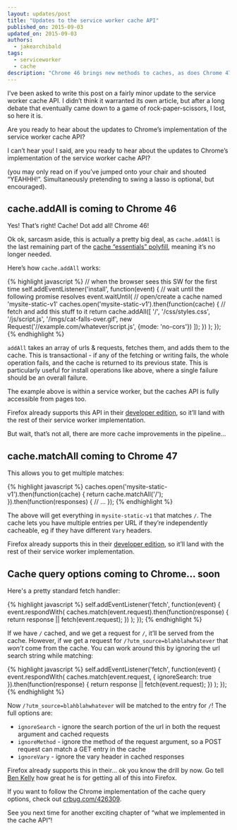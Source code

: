 ```yaml
---
layout: updates/post
title: "Updates to the service worker cache API"
published_on: 2015-09-03
updated_on: 2015-09-03
authors:
  - jakearchibald
tags:
  - serviceworker
  - cache
description: "Chrome 46 brings new methods to caches, as does Chrome 47, and probably 48. It never stops."
---
```


I’ve been asked to write this post on a fairly minor update to the service worker cache API. I didn’t think it warranted its own article, but after a long debate that eventually came down to a game of rock-paper-scissors, I lost, so here it is.

Are you ready to hear about the updates to Chrome’s implementation of the service worker cache API?

I can’t hear you! I said, are you ready to hear about the updates to Chrome’s implementation of the service worker cache API?

(you may only read on if you’ve jumped onto your chair and shouted “YEAHHH!”. Simultaneously pretending to swing a lasso is optional, but encouraged).

## cache.addAll is coming to Chrome 46

Yes! That’s right! Cache! Dot add all! Chrome 46!

Ok ok, sarcasm aside, this is actually a pretty big deal, as `cache.addAll` is the last remaining part of the [cache “essentials” polyfill](https://github.com/coonsta/cache-polyfill/blob/master/index.js), meaning it’s no longer needed.

Here’s how `cache.addAll` works:

{% highlight javascript %}
// when the browser sees this SW for the first time
self.addEventListener('install', function(event) {
  // wait until the following promise resolves
  event.waitUntil(
    // open/create a cache named 'mysite-static-v1'
    caches.open('mysite-static-v1').then(function(cache) {
      // fetch and add this stuff to it
      return cache.addAll([
        '/',
        '/css/styles.css',
        '/js/script.js',
        '/imgs/cat-falls-over.gif',
        new Request('//example.com/whatever/script.js', {mode: 'no-cors'})
      ]);
    })
  );
});
{% endhighlight %}

`addAll` takes an array of urls & requests, fetches them, and adds them to the cache. This is transactional - if any of the fetching or writing fails, the whole operation fails, and the cache is returned to its previous state. This is particularly useful for install operations like above, where a single failure should be an overall failure.

The example above is within a service worker, but the caches API is fully accessible from pages too.

Firefox already supports this API in their [developer edition](https://www.mozilla.org/en-GB/firefox/developer/), so it’ll land with the rest of their service worker implementation.

But wait, that’s not all, there are more cache improvements in the pipeline…

## cache.matchAll coming to Chrome 47

This allows you to get multiple matches:

{% highlight javascript %}
caches.open('mysite-static-v1').then(function(cache) {
  return cache.matchAll('/');
}).then(function(responses) {
  // …
});
{% endhighlight %}

The above will get everything in `mysite-static-v1` that matches `/`. The cache lets you have multiple entries per URL if they’re independently cacheable, eg if they have different `Vary` headers.

Firefox already supports this in their [developer edition](https://www.mozilla.org/en-GB/firefox/developer/), so it’ll land with the rest of their service worker implementation.

## Cache query options coming to Chrome… soon

Here's a pretty standard fetch handler:

{% highlight javascript %}
self.addEventListener('fetch', function(event) {
  event.respondWith(
    caches.match(event.request).then(function(response) {
      return response || fetch(event.request);
    })
  );
});
{% endhighlight %}

If we have `/` cached, and we get a request for `/`, it’ll be served from the cache. However, if we get a request for `/?utm_source=blahblahwhatever` that *won’t* come from the cache. You can work around this by ignoring the url search string while matching:

{% highlight javascript %}
self.addEventListener('fetch', function(event) {
  event.respondWith(
    caches.match(event.request, {
      ignoreSearch: true
    }).then(function(response) {
      return response || fetch(event.request);
    })
  );
});
{% endhighlight %}

Now `/?utm_source=blahblahwhatever` will be matched to the entry for `/`! The full options are:

* `ignoreSearch` - ignore the search portion of the url in both the request argument and cached requests
* `ignoreMethod` - ignore the method of the request argument, so a POST request can match a GET entry in the cache
* `ignoreVary` - ignore the vary header in cached responses

Firefox already supports this in their… ok you know the drill by now. Go tell [Ben Kelly](https://twitter.com/wanderview) how great he is for getting all of this into Firefox.

If you want to follow the Chrome implementation of the cache query options, check out [crbug.com/426309](https://code.google.com/p/chromium/issues/detail?id=426309).

See you next time for another exciting chapter of “what we implemented in the cache API”!
